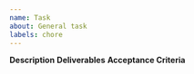 ```yaml
---
name: Task
about: General task
labels: chore
---
```

**Description**
**Deliverables**
**Acceptance Criteria**


